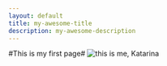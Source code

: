 ```yaml
---
layout: default
title: my-awesome-title
description: my-awesome-description
---
```

#This is my first page#
![this is me, Katarina](https://media.licdn.com/mpr/mpr/shrinknp_200_200/p/2/005/04f/152/144d468.jpg)
